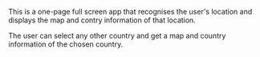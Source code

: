 This is a one-page full screen app that recognises the user's location and displays the map and contry information of that location.

The user can select any other country and get a map and country information of the chosen country.